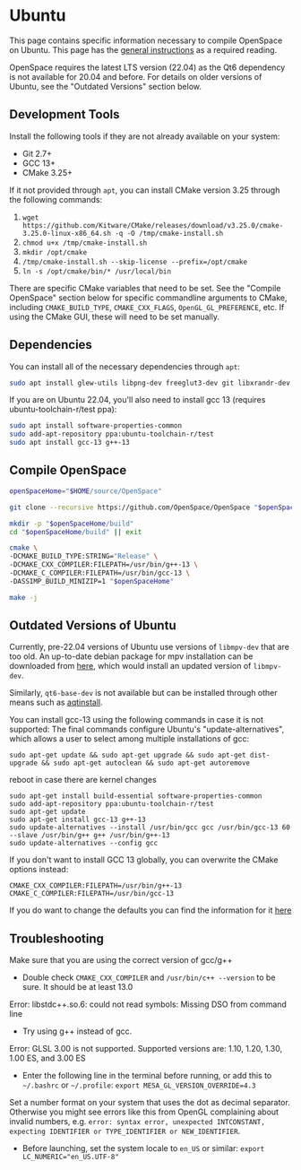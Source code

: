 # Ubuntu
This page contains specific information necessary to compile OpenSpace on Ubuntu. This page has the [general instructions](index) as a required reading.

OpenSpace requires the latest LTS version (22.04) as the Qt6 dependency is not available for 20.04 and before. For details on older versions of Ubuntu, see the "Outdated Versions" section below.

## Development Tools
Install the following tools if they are not already available on your system:
  - Git 2.7+
  - GCC 13+
  - CMake 3.25+

If it not provided through `apt`, you can install CMake version 3.25 through the following commands:
  1. `wget https://github.com/Kitware/CMake/releases/download/v3.25.0/cmake-3.25.0-linux-x86_64.sh -q -O /tmp/cmake-install.sh`
  1. `chmod u+x /tmp/cmake-install.sh`
  1. `mkdir /opt/cmake`
  1. `/tmp/cmake-install.sh --skip-license --prefix=/opt/cmake`
  1. `ln -s /opt/cmake/bin/* /usr/local/bin`

There are specific CMake variables that need to be set. See the "Compile OpenSpace" section below for specific commandline arguments to CMake, including `CMAKE_BUILD_TYPE`, `CMAKE_CXX_FLAGS`, `OpenGL_GL_PREFERENCE`, etc. If using the CMake GUI, these will need to be set manually.


## Dependencies
You can install all of the necessary dependencies through `apt`:

```bash
sudo apt install glew-utils libpng-dev freeglut3-dev git libxrandr-dev libxinerama-dev xorg-dev libxcursor-dev libcurl4-openssl-dev libxi-dev libasound2-dev libgdal-dev libboost1.74-dev qt6-base-dev libmpv-dev libvulkan-dev libasound2-dev
```

If you are on Ubuntu 22.04, you'll also need to install gcc 13 (requires ubuntu-toolchain-r/test ppa):

```bash
sudo apt install software-properties-common
sudo add-apt-repository ppa:ubuntu-toolchain-r/test
sudo apt install gcc-13 g++-13
```

## Compile OpenSpace
```bash
openSpaceHome="$HOME/source/OpenSpace"

git clone --recursive https://github.com/OpenSpace/OpenSpace "$openSpaceHome"

mkdir -p "$openSpaceHome/build"
cd "$openSpaceHome/build" || exit

cmake \
-DCMAKE_BUILD_TYPE:STRING="Release" \
-DCMAKE_CXX_COMPILER:FILEPATH=/usr/bin/g++-13 \
-DCMAKE_C_COMPILER:FILEPATH=/usr/bin/gcc-13 \
-DASSIMP_BUILD_MINIZIP=1 "$openSpaceHome"

make -j
```

## Outdated Versions of Ubuntu
Currently, pre-22.04 versions of Ubuntu use versions of `libmpv-dev` that are too old. An up-to-date debian package for mpv installation can be downloaded from [here](https://mpv.io/installation/), which would install an updated version of `libmpv-dev`.

Similarly, `qt6-base-dev` is not available but can be installed through other means such as [aqtinstall](https://github.com/miurahr/aqtinstall).

You can install gcc-13 using the following commands in case it is not supported:
The final commands configure Ubuntu's "update-alternatives", which allows a user to select among multiple installations of gcc:
```
sudo apt-get update && sudo apt-get upgrade && sudo apt-get dist-upgrade && sudo apt-get autoclean && sudo apt-get autoremove
```
reboot in case there are kernel changes

```
sudo apt-get install build-essential software-properties-common
sudo add-apt-repository ppa:ubuntu-toolchain-r/test
sudo apt-get update
sudo apt-get install gcc-13 g++-13
sudo update-alternatives --install /usr/bin/gcc gcc /usr/bin/gcc-13 60 --slave /usr/bin/g++ g++ /usr/bin/g++-13
sudo update-alternatives --config gcc
```

If you don't want to install GCC 13 globally, you can overwrite the CMake options instead:
```
CMAKE_CXX_COMPILER:FILEPATH=/usr/bin/g++-13
CMAKE_C_COMPILER:FILEPATH=/usr/bin/gcc-13
```

If you do want to change the defaults you can find the information for it [here](https://stackoverflow.com/questions/7832892/how-to-change-the-default-gcc-compiler-in-ubuntu)


## Troubleshooting
Make sure that you are using the correct version of gcc/g++
 - Double check `CMAKE_CXX_COMPILER` and `/usr/bin/c++ --version` to be sure. It should be at least 13.0

Error: libstdc++.so.6: could not read symbols: Missing DSO from command line
 - Try using g++ instead of gcc.

Error: GLSL 3.00 is not supported. Supported versions are: 1.10, 1.20, 1.30, 1.00 ES, and 3.00 ES
 - Enter the following line in the terminal before running, or add this to `~/.bashrc` or `~/.profile`:
 `export MESA_GL_VERSION_OVERRIDE=4.3`

Set a number format on your system that uses the dot as decimal separator. Otherwise you might see errors like this from OpenGL complaining about invalid numbers, e.g. `error: syntax error, unexpected INTCONSTANT, expecting IDENTIFIER or TYPE_IDENTIFIER or NEW_IDENTIFIER`.
 - Before launching, set the system locale to `en_US` or similar: `export LC_NUMERIC="en_US.UTF-8"`
